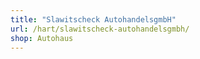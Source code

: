 ```yaml
---
title: "Slawitscheck AutohandelsgmbH"
url: /hart/slawitscheck-autohandelsgmbh/
shop: Autohaus
---
```


